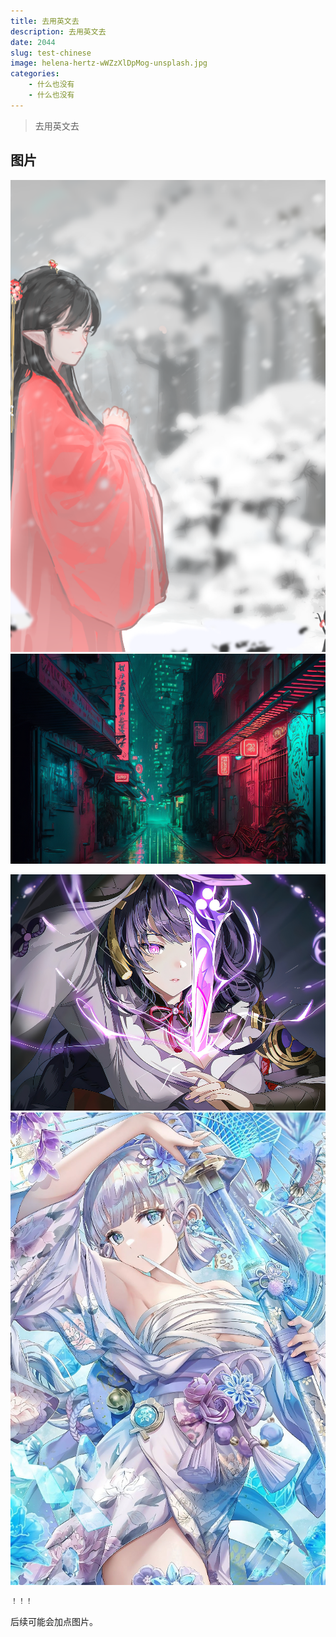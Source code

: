 ```yaml
---
title: 去用英文去
description: 去用英文去
date: 2044
slug: test-chinese
image: helena-hertz-wWZzXlDpMog-unsplash.jpg
categories:
    - 什么也没有
    - 什么也没有
---
```


> 去用英文去

## 图片

![Photo by Florian Klauer on Unsplash](florian-klauer-nptLmg6jqDo-unsplash.jpg)  ![Photo by Luca Bravo on Unsplash](luca-bravo-alS7ewQ41M8-unsplash.jpg) 

![Photo by Helena Hertz on Unsplash](helena-hertz-wWZzXlDpMog-unsplash.jpg)  ![Photo by Hudai Gayiran on Unsplash](hudai-gayiran-3Od_VKcDEAA-unsplash.jpg)

```markdown
！！！
```

后续可能会加点图片。